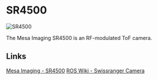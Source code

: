 # SR4500

![SR4500](http://3.bp.blogspot.com/-DtIeKIs-NY8/UgE3UcHxSWI/AAAAAAAAG40/scq-IUzjy4U/s400/SR4500.jpg)

The Mesa Imaging SR4500 is an RF-modulated ToF camera. 

## Links

[Mesa Imaging - SR4500](http://www.mesa-imaging.ch/products/sr4500/)
[ROS Wiki - Swissranger Camera](http://wiki.ros.org/swissranger_camera)
